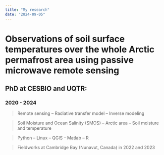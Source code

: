 ```yaml
---
title: "My research"
date: "2024-09-05"
---
```


# Observations of soil surface temperatures over the whole Arctic permafrost area using passive microwave remote sensing
## PhD at CESBIO and UQTR:
### 2020 - 2024

> Remote sensing – Radiative transfer model – Inverse modeling

> Soil Moisture and Ocean Salinity (SMOS) – Arctic area – Soil moisture and temperature

> Python – Linux – QGIS – Matlab – R

> Fieldworks at Cambridge Bay (Nunavut, Canada) in 2022 and 2023

<!--
# Astrometeorology: helping the radio astronomers in their daily (and nightly) observations
## Internship subject:
### 2019
> How to do it?

Internship description
## Internship subject:
### 2018
> How to do it?

Internship description



### Header 3

> This is a blockquote.
>
> This is the second paragraph in the blockquote.
>
> ## This is an H2 in a blockquote
-->
